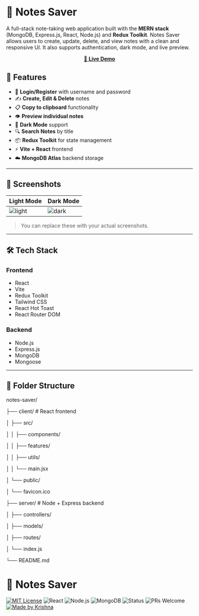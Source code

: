 # 📝 Notes Saver

A full-stack note-taking web application built with the **MERN stack** (MongoDB, Express.js, React, Node.js) and **Redux Toolkit**. Notes Saver allows users to create, update, delete, and view notes with a clean and responsive UI. It also supports authentication, dark mode, and live preview.

<p align="center">
  <a href="https://notes-saver-nine.vercel.app/" target="_blank">
    🔗 <strong>Live Demo</strong>
  </a>
</p>


## 🚀 Features

- 🔐 **Login/Register** with username and password
- ✍️ **Create, Edit & Delete** notes
- 📋 **Copy to clipboard** functionality
- 👁️ **Preview individual notes**
- 🌙 **Dark Mode** support
- 🔍 **Search Notes** by title
- 📦 **Redux Toolkit** for state management
- ⚡ **Vite + React** frontend
- ☁️ **MongoDB Atlas** backend storage

---

## 📸 Screenshots

| Light Mode | Dark Mode |
|------------|-----------|
| ![light](screenshots/light.png) | ![dark](screenshots/dark.png) |

> You can replace these with your actual screenshots.

---

## 🛠 Tech Stack

### Frontend
- React
- Vite
- Redux Toolkit
- Tailwind CSS
- React Hot Toast
- React Router DOM

### Backend
- Node.js
- Express.js
- MongoDB
- Mongoose

---

## 📁 Folder Structure
notes-saver/

├── client/ # React frontend

│ ├── src/

│ │ ├── components/

│ │ ├── features/

│ │ ├── utils/

│ │ └── main.jsx

│ └── public/

│ └── favicon.ico

├── server/ # Node + Express backend

│ ├── controllers/

│ ├── models/

│ ├── routes/

│ └── index.js

└── README.md

# 📝 Notes Saver

[![MIT License](https://img.shields.io/badge/license-MIT-blue.svg)](LICENSE)
![React](https://img.shields.io/badge/Frontend-React-blue)
![Node.js](https://img.shields.io/badge/Backend-Node.js-green)
![MongoDB](https://img.shields.io/badge/Database-MongoDB-brightgreen)
![Status](https://img.shields.io/badge/status-Active-success)
![PRs Welcome](https://img.shields.io/badge/PRs-welcome-brightgreen.svg)
[![Made by Krishna](https://img.shields.io/badge/Made%20By-Krishna%20Maurya-blueviolet)](https://github.com/itzkerry)
